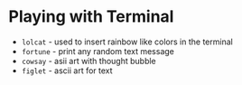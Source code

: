 # Playing with Terminal

* `lolcat` - used to insert rainbow like colors in the terminal
* `fortune` - print any random text message
* `cowsay` - asii art with thought bubble
* `figlet` - ascii art for text
